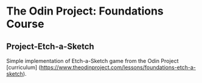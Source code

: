 # The Odin Project: Foundations Course

## Project-Etch-a-Sketch

Simple implementation of Etch-a-Sketch game from the Odin Project [curriculum] (https://www.theodinproject.com/lessons/foundations-etch-a-sketch).
